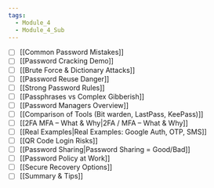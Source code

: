 ```yaml
---
tags:
  - Module_4
  - Module_4_Sub
---
```


- [ ] [[Common Password Mistakes]]
- [ ] [[Password Cracking Demo]]
- [ ] [[Brute Force & Dictionary Attacks]]
- [ ] [[Password Reuse Danger]]
- [ ] [[Strong Password Rules]]
- [ ] [[Passphrases vs Complex Gibberish]]
- [ ] [[Password Managers Overview]]
- [ ] [[Comparison of Tools (Bit warden, LastPass, KeePass)]]
- [ ] [[2FA MFA – What & Why|2FA / MFA – What & Why]]
- [ ] [[Real Examples|Real Examples: Google Auth, OTP, SMS]]
- [ ] [[QR Code Login Risks]]
- [ ] [[Password Sharing|Password Sharing = Good/Bad]]
- [ ] [[Password Policy at Work]]
- [ ] [[Secure Recovery Options]]
- [ ] [[Summary & Tips]]